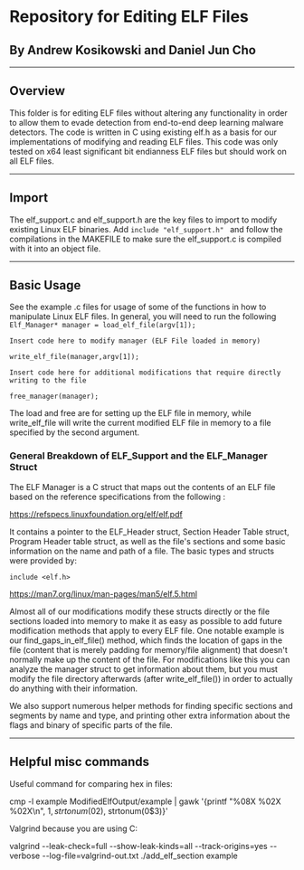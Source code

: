 # Repository for Editing ELF Files

## By Andrew Kosikowski and Daniel Jun Cho

---

## Overview

This folder is for editing ELF files without altering any functionality in order to allow them to evade detection from end-to-end deep learning malware detectors. The code is written in C using existing elf.h as a basis for our implementations of modifying and reading ELF files. This code was only tested on x64 least significant bit endianness ELF files but should work on all ELF files.

---

## Import 
The elf_support.c and elf_support.h are the key files to import to modify existing Linux ELF binaries. Add 
```include "elf_support.h" ``` and follow the compilations in the MAKEFILE to make sure the elf_support.c is compiled with it into an object file.

---


## Basic Usage
See the example .c files for usage of some of the functions in how to manipulate Linux ELF files. In general, you will need to run the following
```Elf_Manager* manager = load_elf_file(argv[1]);```

```Insert code here to modify manager (ELF File loaded in memory) ```

```write_elf_file(manager,argv[1]);```

```Insert code here for additional modifications that require directly writing to the file```

```free_manager(manager);```

The load and free are for setting up the ELF file in memory, while write_elf_file will write the current modified ELF file in memory to a file specified by the second argument.

### General Breakdown of ELF_Support and the ELF_Manager Struct
The ELF Manager is a C struct that maps out the contents of an ELF file based on the reference specifications from the following :

https://refspecs.linuxfoundation.org/elf/elf.pdf

It contains a pointer to the ELF_Header struct, Section Header Table struct, Program Header table struct, as well as the file's sections and some basic information on the name and path of a file. The basic types and structs were provided by:

```include <elf.h>```

https://man7.org/linux/man-pages/man5/elf.5.html

Almost all of our modifications modify these structs directly or the file sections loaded into memory to make it as easy as possible to add future modification methods that apply to every ELF file. One notable example is our find_gaps_in_elf_file() method, which finds the location of gaps in the file (content that is merely padding for memory/file alignment) that doesn't normally make up the content of the file. For modifications like this you can analyze the manager struct to get information about them, but you must modify the file directory afterwards (after write_elf_file()) in order to actually do anything with their information. 

We also support numerous helper methods for finding specific sections and segments by name and type, and printing other extra information about the flags and binary of specific parts of the file. 

---


## Helpful misc commands
Useful command for comparing hex in files:

cmp -l example ModifiedElfOutput/example | gawk '{printf "%08X %02X %02X\n", $1, strtonum(0$2), strtonum(0$3)}'


Valgrind because you are using C:

valgrind --leak-check=full --show-leak-kinds=all --track-origins=yes --verbose --log-file=valgrind-out.txt ./add_elf_section example
